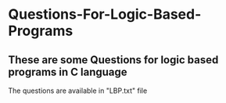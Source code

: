 # Questions-For-Logic-Based-Programs
These are some Questions for logic based programs in C language
---
The questions are available in "LBP.txt" file
